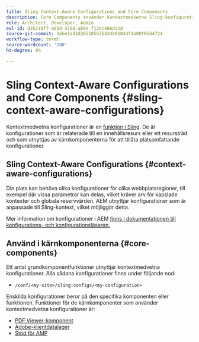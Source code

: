 ```yaml
---
title: Sling Context-Aware Configurations and Core Components
description: Core Components använder kontextmedvetna Sling-konfigurationer för vissa funktioner
role: Architect, Developer, Admin
exl-id: d35210f7-a65d-4768-ab9e-f12ec406da2d
source-git-commit: 3ebe1a42d265185b36424b01844f4a00f05d4724
workflow-type: tm+mt
source-wordcount: '200'
ht-degree: 0%

---
```


# Sling Context-Aware Configurations and Core Components {#sling-context-aware-configurations}

Kontextmedvetna konfigurationer är en [funktion i Sling](https://sling.apache.org/documentation/bundles/context-aware-configuration/context-aware-configuration.html). De är konfigurationer som är relaterade till en innehållsresurs eller ett resursträd och som utnyttjas av kärnkomponenterna för att tillåta platsomfattande konfigurationer.

## Sling Context-Aware Configurations {#context-aware-configurations}

Din plats kan behöva olika konfigurationer för olika webbplatsregioner, till exempel där vissa parametrar kan delas, vilket kräver arv för kapslade kontexter och globala reservvärden. AEM utnyttjar konfigurationer som är anpassade till Sling-kontext, vilket möjliggör detta.

Mer information om konfigurationer i AEM [finns i dokumentationen till konfigurations- och konfigurationsläsaren.](https://docs.adobe.com/content/help/en/experience-manager-cloud-service/implementing/developing/configurations.html)

## Använd i kärnkomponenterna {#core-components}

Ett antal grundkomponentfunktioner utnyttjar kontextmedvetna konfigurationer. Alla sådana konfigurationer finns under följande nod:

* `/conf/<my-site>/sling:configs/<my-configuration>`

Enskilda konfigurationer beror på den specifika komponenten eller funktionen. Funktioner för de kärnkomponenter som använder kontextmedvetna konfigurationer är:

* [PDF Viewer-komponent](https://github.com/adobe/aem-core-wcm-components/tree/master/content/src/content/jcr_root/apps/core/wcm/components/pdfviewer/v1/pdfviewer#context-aware-config)
* [Adobe-klientdatalager](/help/developing/data-layer/overview.md#installation-activation)
* [Stöd för AMP](https://github.com/adobe/aem-core-wcm-components/tree/master/extensions/amp)
